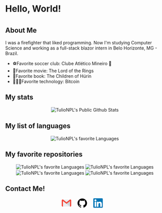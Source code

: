 <h1>Hello, World!<h1>


<h2>About Me</h2>
I was a firefighter that liked programming. Now I'm studying Computer Science and working as a full-stack blazor intern in Belo Horizonte, MG - Brazil.

* ⚽Favorite soccer club: Clube Atlético Mineiro 🐓
* 🎥Favorite movie: The Lord of the Rings
* 📕Favorite book: The Children of Húrin
* 👨🏻‍💻Favorite technology: Bitcoin
  
<h2>My stats</h2>
<p align="center">
<img align="center" src="https://github-readme-stats.vercel.app/api?username=TulioNPL&show_icons=true&theme=dark" alt="TulioNPL's Public Github Stats">
</p>  

<h2>My list of languages</h2>
<p align="center">
<img align="center" src="https://github-readme-stats.vercel.app/api/top-langs/?username=TulioNPL&layout=compact&theme=dark" alt="TulioNPL's favorite Languages">
</p>  
  
<h2>My favorite repositories</h2>
<p align="center">
  <img align="center" src="https://github-readme-stats.vercel.app/api/pin/?username=tulionpl&repo=Compilador_L_Lang&show_icons=true&theme=dark" alt="TulioNPL's favorite Languages">
  <img align="center" src="https://github-readme-stats.vercel.app/api/pin/?username=tulionpl&repo=Breast_Cancer_Classifier_Software&show_icons=true&theme=dark" alt="TulioNPL's favorite Languages">
  <img align="center" src="https://github-readme-stats.vercel.app/api/pin/?username=tulionpl&repo=blockchainTest&show_icons=true&theme=dark" alt="TulioNPL's favorite Languages">
  <img align="center" src="https://github-readme-stats.vercel.app/api/pin/?username=tulionpl&repo=URI&show_icons=true&theme=dark" alt="TulioNPL's favorite Languages">
</p>
<h2>Contact Me!</h2>
<p align="center">
  <a href="mailto:tulionp.lopes@gmail.com"><img src="https://github.com/chandan-reddy-k/chandan-reddy-k/blob/master/assets/gmail.svg" width="30px" alt="mail"></a> &nbsp; &nbsp;
  <a href="https://github.com/TulioNPL"><img src="https://github.com/chandan-reddy-k/chandan-reddy-k/blob/master/assets/github.svg" width="30px" alt="mail"></a> &nbsp; &nbsp;
  <a href="https://in.linkedin.com/in/tulionpl"><img src="https://github.com/chandan-reddy-k/chandan-reddy-k/blob/master/assets/linkedin.svg" width="30px" alt="LinkedIn"></a> &nbsp; &nbsp;
</p>
